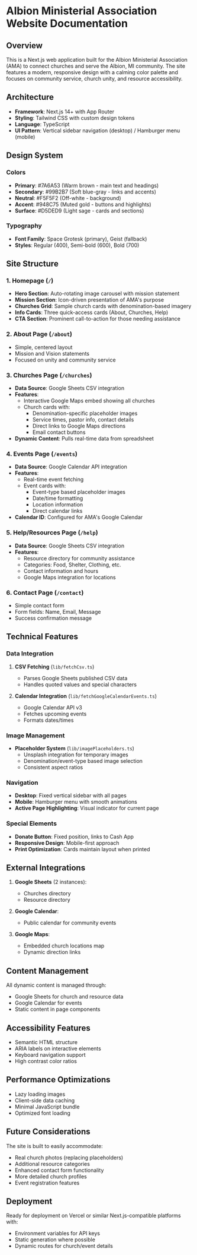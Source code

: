# Albion Ministerial Association Website Documentation

## Overview
This is a Next.js web application built for the Albion Ministerial Association (AMA) to connect churches and serve the Albion, MI community. The site features a modern, responsive design with a calming color palette and focuses on community service, church unity, and resource accessibility.

## Architecture
- **Framework**: Next.js 14+ with App Router
- **Styling**: Tailwind CSS with custom design tokens
- **Language**: TypeScript
- **UI Pattern**: Vertical sidebar navigation (desktop) / Hamburger menu (mobile)

## Design System

### Colors
- **Primary**: #7A6A53 (Warm brown - main text and headings)
- **Secondary**: #99B2B7 (Soft blue-gray - links and accents)
- **Neutral**: #F5F5F2 (Off-white - background)
- **Accent**: #948C75 (Muted gold - buttons and highlights)
- **Surface**: #D5DED9 (Light sage - cards and sections)

### Typography
- **Font Family**: Space Grotesk (primary), Geist (fallback)
- **Styles**: Regular (400), Semi-bold (600), Bold (700)

## Site Structure

### 1. Homepage (`/`)
- **Hero Section**: Auto-rotating image carousel with mission statement
- **Mission Section**: Icon-driven presentation of AMA's purpose
- **Churches Grid**: Sample church cards with denomination-based imagery
- **Info Cards**: Three quick-access cards (About, Churches, Help)
- **CTA Section**: Prominent call-to-action for those needing assistance

### 2. About Page (`/about`)
- Simple, centered layout
- Mission and Vision statements
- Focused on unity and community service

### 3. Churches Page (`/churches`)
- **Data Source**: Google Sheets CSV integration
- **Features**:
  - Interactive Google Maps embed showing all churches
  - Church cards with:
    - Denomination-specific placeholder images
    - Service times, pastor info, contact details
    - Direct links to Google Maps directions
    - Email contact buttons
- **Dynamic Content**: Pulls real-time data from spreadsheet

### 4. Events Page (`/events`)
- **Data Source**: Google Calendar API integration
- **Features**:
  - Real-time event fetching
  - Event cards with:
    - Event-type based placeholder images
    - Date/time formatting
    - Location information
    - Direct calendar links
- **Calendar ID**: Configured for AMA's Google Calendar

### 5. Help/Resources Page (`/help`)
- **Data Source**: Google Sheets CSV integration
- **Features**:
  - Resource directory for community assistance
  - Categories: Food, Shelter, Clothing, etc.
  - Contact information and hours
  - Google Maps integration for locations

### 6. Contact Page (`/contact`)
- Simple contact form
- Form fields: Name, Email, Message
- Success confirmation message

## Technical Features

### Data Integration
1. **CSV Fetching** (`lib/fetchCsv.ts`)
   - Parses Google Sheets published CSV data
   - Handles quoted values and special characters

2. **Calendar Integration** (`lib/fetchGoogleCalendarEvents.ts`)
   - Google Calendar API v3
   - Fetches upcoming events
   - Formats dates/times

### Image Management
- **Placeholder System** (`lib/imagePlaceholders.ts`)
   - Unsplash integration for temporary images
   - Denomination/event-type based image selection
   - Consistent aspect ratios

### Navigation
- **Desktop**: Fixed vertical sidebar with all pages
- **Mobile**: Hamburger menu with smooth animations
- **Active Page Highlighting**: Visual indicator for current page

### Special Elements
- **Donate Button**: Fixed position, links to Cash App
- **Responsive Design**: Mobile-first approach
- **Print Optimization**: Cards maintain layout when printed

## External Integrations
1. **Google Sheets** (2 instances):
   - Churches directory
   - Resource directory

2. **Google Calendar**:
   - Public calendar for community events

3. **Google Maps**:
   - Embedded church locations map
   - Dynamic direction links

## Content Management
All dynamic content is managed through:
- Google Sheets for church and resource data
- Google Calendar for events
- Static content in page components

## Accessibility Features
- Semantic HTML structure
- ARIA labels on interactive elements
- Keyboard navigation support
- High contrast color ratios

## Performance Optimizations
- Lazy loading images
- Client-side data caching
- Minimal JavaScript bundle
- Optimized font loading

## Future Considerations
The site is built to easily accommodate:
- Real church photos (replacing placeholders)
- Additional resource categories
- Enhanced contact form functionality
- More detailed church profiles
- Event registration features

## Deployment
Ready for deployment on Vercel or similar Next.js-compatible platforms with:
- Environment variables for API keys
- Static generation where possible
- Dynamic routes for church/event details